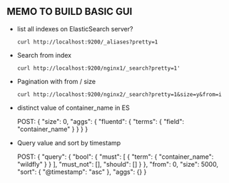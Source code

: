 ## MEMO TO BUILD BASIC GUI

- list all indexes on ElasticSearch server?

      curl http://localhost:9200/_aliases?pretty=1

- Search from index

      curl http://localhost:9200/nginx1/_search?pretty=1'

- Pagination with from / size

      curl http://localhost:9200/nginx2/_search?pretty=1&size=y&from=i

- distinct value of container_name in ES

  POST:
      {
        "size": 0,
        "aggs": {
          "fluentd": {
            "terms": {
              "field": "container_name"
            }
          }
        }
      }

- Query value and sort by timestamp

  POST:
      {
        "query": {
          "bool": {
            "must": [
              {
                "term": {
                  "container_name": "wildfly"
                }
              }
            ],
            "must_not": [],
            "should": []
          }
        },
        "from": 0,
        "size": 5000,
        "sort": {
          "@timestamp": "asc"
        },
        "aggs": {}
      }
